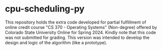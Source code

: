 # cpu-scheduling-py
This repository holds the extra code developed for partial fulfillment of online credit course "CS 370 - Operating Systems" (Non-degree) offered by Colorado State University Online for Spring 2024. Kindly note that this code was not submitted for grading. This version was intended to develop the design and logic of the algorithm (like a prototype).
